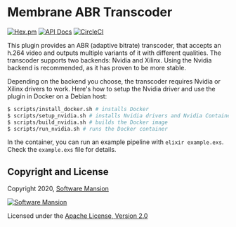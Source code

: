 # Membrane ABR Transcoder

[![Hex.pm](https://img.shields.io/hexpm/v/membrane_abr_transcoder_plugin_plugin.svg)](https://hex.pm/packages/membrane_abr_transcoder_plugin_plugin)
[![API Docs](https://img.shields.io/badge/api-docs-yellow.svg?style=flat)](https://hexdocs.pm/membrane_abr_transcoder_plugin_plugin)
[![CircleCI](https://circleci.com/gh/membraneframework/membrane_abr_transcoder_plugin_plugin.svg?style=svg)](https://circleci.com/gh/membraneframework/membrane_abr_transcoder_plugin_plugin)

This plugin provides an ABR (adaptive bitrate) transcoder, that accepts an h.264 video and outputs multiple variants of it with different qualities.
The transcoder supports two backends: Nvidia and Xilinx. Using the Nvidia backend is recommended, as it has proven to be more stable.

Depending on the backend you choose, the transcoder requires Nvidia or Xilinx drivers to work.
Here's how to setup the Nvidia driver and use the plugin in Docker on a Debian host:
```bash
$ scripts/install_docker.sh # installs Docker
$ scripts/setup_nvidia.sh # installs Nvidia drivers and Nvidia Container Toolkit
$ scripts/build_nvidia.sh # builds the Docker image
$ scripts/run_nvidia.sh # runs the Docker container
```

In the container, you can run an example pipeline with `elixir example.exs`. Check the `example.exs` file for details.

## Copyright and License

Copyright 2020, [Software Mansion](https://swmansion.com/?utm_source=git&utm_medium=readme&utm_campaign=membrane_abr_transcoder_plugin_plugin)

[![Software Mansion](https://logo.swmansion.com/logo?color=white&variant=desktop&width=200&tag=membrane-github)](https://swmansion.com/?utm_source=git&utm_medium=readme&utm_campaign=membrane_abr_transcoder_plugin_plugin)

Licensed under the [Apache License, Version 2.0](LICENSE)
